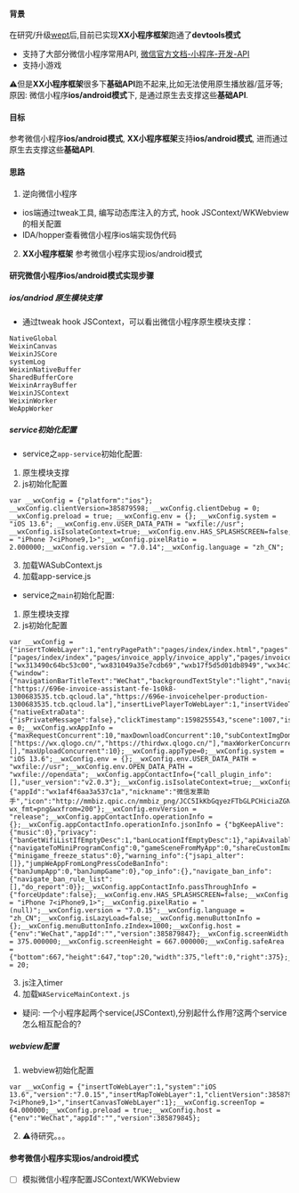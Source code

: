 #### 背景
在研究/升级[wept](https://github.com/wetools/wept)后,目前已实现**XX小程序框架**跑通了**devtools模式**
* 支持了大部分微信小程序常用API, [微信官方文档-小程序-开发-API](https://developers.weixin.qq.com/miniprogram/dev/api/)
* 支持小游戏

⚠️但是**XX小程序框架**很多下**基础API**跑不起来,比如无法使用原生播放器/蓝牙等;  
原因: 微信小程序**ios/android模式**下, 是通过原生去支撑这些**基础API**.


#### 目标
参考微信小程序**ios/android模式**, **XX小程序框架**支持**ios/android模式**, 进而通过原生去支撑这些**基础API**.


#### 思路
1. 逆向微信小程序
* ios端通过tweak工具, 编写动态库注入的方式, hook JSContext/WKWebview 的相关配置
* IDA/hopper查看微信小程序ios端实现伪代码
2. **XX小程序框架** 参考微信小程序实现ios/android模式

#### 研究微信小程序ios/android模式实现步骤
#####  ios/andriod 原生模块支撑
* 通过tweak hook JSContext，可以看出微信小程序原生模块支撑：
```
NativeGlobal
WeixinCanvas
WeixinJSCore
systemLog
WeixinNativeBuffer
SharedBufferCore
WeixinArrayBuffer
WeixinJSContext
WeixinWorker
WeAppWorker
```

#####  service初始化配置
* service之`app-service`初始化配置:
1.  原生模块支撑
2.  js初始化配置
```
var __wxConfig = {"platform":"ios"}; __wxConfig.clientVersion=385879598; __wxConfig.clientDebug = 0; __wxConfig.preload = true; __wxConfig.env = {}; __wxConfig.system = "iOS 13.6"; __wxConfig.env.USER_DATA_PATH = "wxfile://usr"; __wxConfig.isIsolateContext=true;__wxConfig.env.HAS_SPLASHSCREEN=false;__wxConfig.exportBaseMethods=true;__wxConfig.model = "iPhone 7<iPhone9,1>";__wxConfig.pixelRatio = 2.000000;__wxConfig.version = "7.0.14";__wxConfig.language = "zh_CN";
```
3.  加载WASubContext.js
4.  加载app-service.js

* service之`main`初始化配置:
1.  原生模块支撑
2.  js初始化配置
```
var __wxConfig = {"insertToWebLayer":1,"entryPagePath":"pages/index/index.html","pages":["pages/index/index","pages/invoice_apply/invoice_apply","pages/invoice_list/invoice_list","pages/invoice_details/invoice_details","pages/fapiao_view/fapiao_view","pages/check_info/check_info","pages/preview/preview","pages/info/info","pages/check_result/check_result","pages/edit/edit","pages/check_input/check_input","pages/check_scan/check_scan","pages/friend/friend","pages/wv/wv"],"navigateToMiniProgramAppIdList":["wx313490c64bc53c00","wx831049a35e7cdb69","wxb17f5d5d01db8949","wx34c1a56b500384ad"],"insertMapToWebLayer":1,"insertTextAreaToWebLayer":1,"insertCameraToWebLayer":1,"global":{"window":{"navigationBarTitleText":"WeChat","backgroundTextStyle":"light","navigationBarTextStyle":"black","navigationBarBackgroundColor":"#fff"}},"platform":"ios","debug":false,"downloadDomain":["https://696e-invoice-assistant-fe-1s0k8-1300683535.tcb.qcloud.la","https://696e-invoicehelper-production-1300683535.tcb.qcloud.la"],"insertLivePlayerToWebLayer":1,"insertVideoToWebLayer":1,"insertCanvasToWebLayer":1};__wxConfig.appLaunchInfo={"nativeExtraData":{"isPrivateMessage":false},"clickTimestamp":1598255543,"scene":1007,"isSticky":false,"prescene":1,"path":"pages/index/index.html","mode":"default","usedstate":2,"sessionid":"Session@1147285926_460126_1598255543763","preloadType":100,"prescene_note":"peng139_155","clickTimestampInMs":619948343818,"scene_note":"peng139_155:0_wx1af4f6aa3a537c1a_8821d5a58bc773477ba54d4fa895f54d_1597981247_0"};__wxConfig.clientVersion=385879847;__wxConfig.clientDebug = 0;__wxConfig.wxAppInfo = {"maxRequestConcurrent":10,"maxDownloadConcurrent":10,"subContextImgDomain":["https://wx.qlogo.cn/","https://thirdwx.qlogo.cn/"],"maxWorkerConcurrent":1,"template":[],"maxUploadConcurrent":10};__wxConfig.appType=0;__wxConfig.system = "iOS 13.6";__wxConfig.env = {};__wxConfig.env.USER_DATA_PATH = "wxfile://usr";__wxConfig.env.OPEN_DATA_PATH = "wxfile://opendata";__wxConfig.appContactInfo={"call_plugin_info":[],"user_version":"v2.0.3"};__wxConfig.isIsolateContext=true;__wxConfig.accountInfo={"appId":"wx1af4f6aa3a537c1a","nickname":"微信发票助手","icon":"http://mmbiz.qpic.cn/mmbiz_png/JCC5IkKbGqyezFTbGLPCHiciaZGNnCq7CEKlMV8icrjrA1jnIW50NYSIGl0rMCx8d8PNKxNrWiallt7l7qo8nW1iaWQ/640?wx_fmt=png&wxfrom=200"};__wxConfig.envVersion = "release";__wxConfig.appContactInfo.operationInfo = {};__wxConfig.appContactInfo.operationInfo.jsonInfo = {"bgKeepAlive":{"music":0},"privacy":{"banGetWifiListIfEmptyDesc":1,"banLocationIfEmptyDesc":1},"apiAvailable":{"navigateToMiniProgramConfig":0,"gameSceneFromMyApp":0,"shareCustomImageUrl":1,"h5PayDisableForward":0,"share":0,"authorize":0,"navigateToMiniProgram":1,"getUserInfo":0,"screenCanvasReadPixelsFreely":0,"openSetting":0},"misc_ban_info":{"minigame_freeze_status":0},"warning_info":{"jsapi_alter":[]},"jumpWeAppFromLongPressCodeBanInfo":{"banJumpApp":0,"banJumpGame":0},"op_info":{},"navigate_ban_info":{"navigate_ban_rule_list":[],"do_report":0}};__wxConfig.appContactInfo.passThroughInfo = {"forceUpdate":false};__wxConfig.env.HAS_SPLASHSCREEN=false;__wxConfig.model = "iPhone 7<iPhone9,1>";__wxConfig.pixelRatio = "(null)";__wxConfig.version = "7.0.15";__wxConfig.language = "zh_CN";__wxConfig.isLazyLoad=false;__wxConfig.menuButtonInfo = {};__wxConfig.menuButtonInfo.zIndex=1000;__wxConfig.host = {"env":"WeChat","appId":"","version":385879847};__wxConfig.screenWidth = 375.000000;__wxConfig.screenHeight = 667.000000;__wxConfig.safeArea = {"bottom":667,"height":647,"top":20,"width":375,"left":0,"right":375};__wxConfig.statusBarHeight = 20;
```
3.  js注入timer
4.  加载`WAServiceMainContext.js`

* 疑问: 一个小程序起两个service(JSContext),分别起什么作用?这两个service怎么相互配合的?

#####  webview配置
1.  webview初始化配置
```
var __wxConfig = {"insertToWebLayer":1,"system":"iOS 13.6","version":"7.0.15","insertMapToWebLayer":1,"clientVersion":385879845,"insertTextAreaToWebLayer":1,"insertCameraToWebLayer":1,"pixelRatio":2,"language":"zh_CN","insertLivePlayerToWebLayer":1,"insertVideoToWebLayer":1,"model":"iPhone 7<iPhone9,1>","insertCanvasToWebLayer":1};__wxConfig.screenTop = 64.000000;__wxConfig.preload = true;__wxConfig.host = {"env":"WeChat","appId":"","version":385879845};
```
2.  ⚠️待研究。。。

#### 参考微信小程序实现ios/android模式
* [ ]  模拟微信小程序配置JSContext/WKWebview
